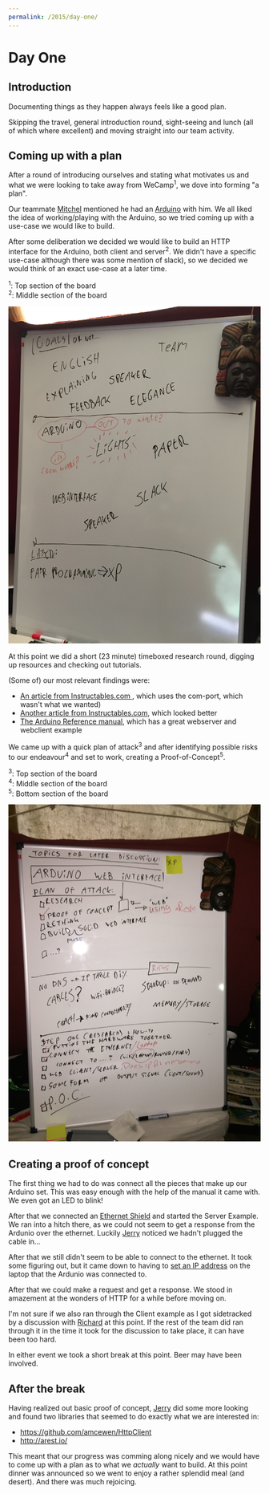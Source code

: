 ```yaml
---
permalink: /2015/day-one/
---
```

# Day One

## Introduction

Documenting things as they happen always feels like a good plan.

Skipping the travel, general introduction round, sight-seeing and lunch (all of
which where excellent) and moving straight into our team activity.

## Coming up with a plan

After a round of introducing ourselves and stating what motivates us and what we
were looking to take away from WeCamp<sup>1</sup>, we dove into forming "a plan".

Our teammate [Mitchel] mentioned he had an [Arduino] with him. We all liked
the idea of working/playing with the Arduino, so we tried coming up with a
use-case we would like to build.

After some deliberation we decided we would like to build an HTTP interface for
the Arduino, both client and server<sup>2</sup>. We didn't have a specific
use-case although there was some mention of slack), so we decided we would
think of an exact use-case at a later time.

<sup>1</sup>: Top section of the board  
<sup>2</sup>: Middle section of the board

![First photo of the whiteboard](./day-01-whiteboard-01.jpg "First photo of the whiteboard")

At this point we did a short (23 minute) timeboxed research round, digging up
resources and checking out tutorials.

(Some of) our most relevant findings were:
- [An article from Instructables.com ](http://www.instructables.com/id/Control-an-Arduino-with-PHP/?ALLSTEPS), which uses the com-port, which wasn't what we wanted)
- [Another article from Instructables.com](http://www.instructables.com/id/PART-1-Send-Arduino-data-to-the-Web-PHP-MySQL-D3js/), which looked better
- [The Arduino Reference manual](https://www.arduino.cc/en/Reference/Ethernet), which has a great webserver and webclient example

We came up with a quick plan of attack<sup>3</sup> and after identifying
possible risks to our endeavour<sup>4</sup> and set to work, creating a
Proof-of-Concept<sup>5</sup>.

<sup>3</sup>: Top section of the board  
<sup>4</sup>: Middle section of the board  
<sup>5</sup>: Bottom section of the board

![Second photo of the whiteboard](./day-01-whiteboard-02.jpg "Second photo of the whiteboard")


## Creating a proof of concept

The first thing we had to do was connect all the pieces that make up our Arduino
set. This was easy enough with the help of the manual it came with. We even got
an LED to blink!

After that we connected an [Ethernet Shield](https://www.arduino.cc/en/Main/ArduinoEthernetShield)
and started the Server Example. We ran into a hitch there, as we could not seem
to get a response from the Ardunio over the ethernet. Luckily [Jerry] noticed we
hadn't plugged the cable in...

After that we still didn't seem to be able to connect to the ethernet. It took
some figuring out, but it came down to having to [set an IP address](http://www.dummies.com/how-to/content/how-to-create-a-local-network-to-connect-two-macs.html)
 on the laptop that the Ardunio was connected to.

After that we could make a request and get a response. We stood in amazement at
the wonders of HTTP for a while before moving on.

I'm not sure if we also ran through the Client example as I got sidetracked by
a discussion with [Richard] at this point. If the rest of the team did ran
through it in the time it took for the discussion to take place, it can have
been too hard.

In either event we took a short break at this point. Beer may have been involved.


## After the break

Having realized out basic proof of concept, [Jerry] did some more looking and
found two libraries that seemed to do exactly what we are interested in:

 - https://github.com/amcewen/HttpClient
 - http://arest.io/

This meant that our progress was comming along nicely and we would have to come
up with a plan as to what we *actually* want to build. At this point dinner was
announced so we went to enjoy a rather splendid meal (and desert). And there was
much rejoicing.


[Mitchel]: https://twitter.com/MVerschoof
[Jerry]: https://twitter.com/getfocusnl
[Arduino]: https://www.arduino.cc
[Richard]: https://twitter.com/Richard_Tuin
